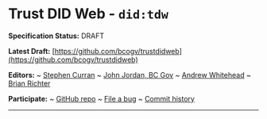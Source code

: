 Trust DID Web - `did:tdw`
==================

**Specification Status:** DRAFT

**Latest Draft:**
  [https://github.com/bcogv/trustdidweb](https://github.com/bcogv/trustdidweb)

**Editors:**
~ [Stephen Curran](https://github.com/swcurran)
~ [John Jordan, BC Gov](mailto:john.jordan@gov.bc.ca)
~ [Andrew Whitehead](https://github.com/andrewhitehead)
~ [Brian Richter](https://github.com/brianorwhatever)

**Participate:**
~ [GitHub repo](https://github.com/bcogv/trustdidweb)
~ [File a bug](https://github.com/bcogv/trustdidweb/issues)
~ [Commit history](https://github.com/bcogv/trustdidweb/commits/main)

------------------------------------
